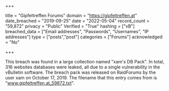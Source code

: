+++

title = "Gipfeltreffen Forums"
domain = "https://gipfeltreffen.at"
date_breached = "2019-09-25"
date = "2022-05-04"
record_count = "59,872"
privacy = "Public"
Verified = "True"
hashing = ["vB"]
breached_data = ["Email addresses", "Passwords", "Usernames", "IP addresses"]
type = ["posts","post"]
categories = ["Forums"]
acknowledged = "No"


+++


This breach was found in a large collection named "xam's DB Pack". In total, 316 websites databases were leaked, all due to a single vulnerability in the vBulletin software. The breach pack was released on RaidForums by the user xam on October 17, 2019. The filename that this entry comes from is "www.gipfeltreffen.at_59872.txt".

